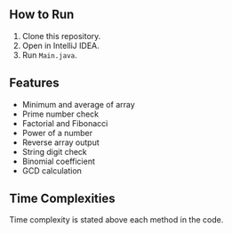 ## How to Run
1. Clone this repository.
2. Open in IntelliJ IDEA.
3. Run `Main.java`.

## Features
- Minimum and average of array
- Prime number check
- Factorial and Fibonacci
- Power of a number
- Reverse array output
- String digit check
- Binomial coefficient
- GCD calculation

## Time Complexities
Time complexity is stated above each method in the code.
